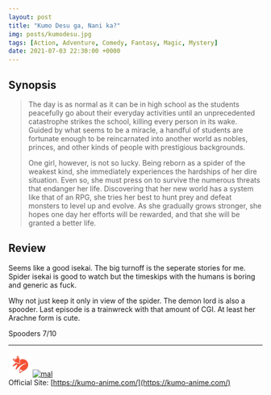 ```yaml
---
layout: post
title: "Kumo Desu ga, Nani ka?"
img: posts/kumodesu.jpg 
tags: [Action, Adventure, Comedy, Fantasy, Magic, Mystery]
date: 2021-07-03 22:30:00 +0000
---
```


## Synopsis
>The day is as normal as it can be in high school as the students peacefully go about their everyday activities until an unprecedented catastrophe strikes the school, killing every person in its wake. Guided by what seems to be a miracle, a handful of students are fortunate enough to be reincarnated into another world as nobles, princes, and other kinds of people with prestigious backgrounds.
>
>One girl, however, is not so lucky. Being reborn as a spider of the weakest kind, she immediately experiences the hardships of her dire situation. Even so, she must press on to survive the numerous threats that endanger her life. Discovering that her new world has a system like that of an RPG, she tries her best to hunt prey and defeat monsters to level up and evolve. As she gradually grows stronger, she hopes one day her efforts will be rewarded, and that she will be granted a better life.


## Review
Seems like a good isekai. The big turnoff is the seperate stories for me. Spider isekai is good to watch but the timeskips with the humans is boring and generic as fuck.

Why not just keep it only in view of the spider. The demon lord is also a spooder. Last episode is a trainwreck with that amount of CGI. At least her Arachne form is cute.
   
Spooders 7/10

---

[![kitsu](..\assets\img\kitsu.png)](https://kitsu.io/anime/kumo-desu-ga-nani-ka)[![mal](..\assets\img\mal.ico)](https://myanimelist.net/anime/37984/Kumo_Desu_ga_Nani_ka)  
Official Site: [https://kumo-anime.com/](https://kumo-anime.com/)  